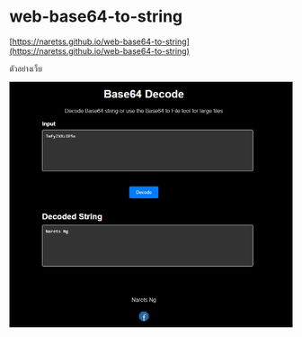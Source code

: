 # web-base64-to-string

[https://naretss.github.io/web-base64-to-string](https://naretss.github.io/web-base64-to-string)

ตัวอย่างเว็บ

![1731063201156](image/README/1731063201156.png)
